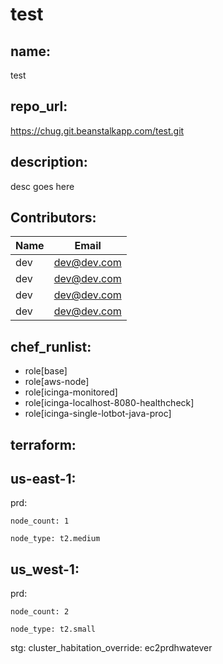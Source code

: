 # test

## name:
  test

## repo_url:
  https://chug.git.beanstalkapp.com/test.git

## description:
  desc goes here

## Contributors: 
| Name | Email |
| ---- | ---- |
|dev|dev@dev.com|
|dev|dev@dev.com|
|dev|dev@dev.com|
|dev|dev@dev.com|


## chef_runlist: 
- role[base] 
- role[aws-node] 
- role[icinga-monitored] 
- role[icinga-localhost-8080-healthcheck] 
- role[icinga-single-lotbot-java-proc] 

## terraform: 
## us-east-1: 
prd: 

    node_count: 1 

    node_type: t2.medium

## us_west-1: 
prd: 

    node_count: 2 

    node_type: t2.small

stg: 
    cluster_habitation_override: ec2prdhwatever
